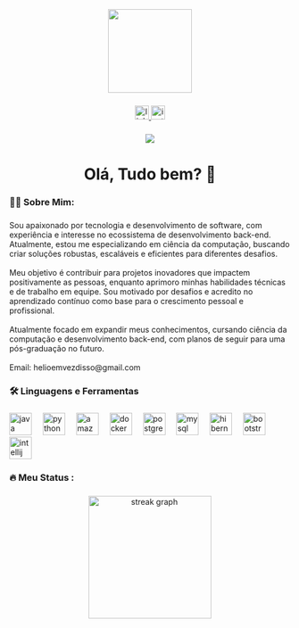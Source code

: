 <div align="center">
  <img height="150" src="https://media.giphy.com/media/M9gbBd9nbDrOTu1Mqx/giphy.gif"  />
</div>

###

<div align="center">
  <a href="https://www.linkedin.com/in/helio-fagundes/" target="_blank">
    <img src="https://img.shields.io/static/v1?message=LinkedIn&logo=linkedin&label=&color=0077B5&logoColor=white&labelColor=&style=for-the-badge" height="25" alt="linkedin logo"  />
  </a>
  <a href="https://www.instagram.com/helio_fagundes.04/" target="_blank">
    <img src="https://img.shields.io/static/v1?message=Instagram&logo=instagram&label=&color=E4405F&logoColor=white&labelColor=&style=for-the-badge" height="25" alt="instagram logo"  />
  </a>
</div>

###

<div align="center">
  <img src="https://visitor-badge.laobi.icu/badge?page_id=Helio-Fagundes.Helio-Fagundes&"  />
</div>

###

<h1 align="center">Olá, Tudo bem? 👋</h1>

###

<h3 align="left">👩‍💻  Sobre Mim:</h3>

###

<p align="left">Sou apaixonado por tecnologia e desenvolvimento de software, com experiência e interesse no ecossistema de desenvolvimento back-end. Atualmente, estou me especializando em ciência da computação, buscando criar soluções robustas, escaláveis e eficientes para diferentes desafios.<br><br>Meu objetivo é contribuir para projetos inovadores que impactem positivamente as pessoas, enquanto aprimoro minhas habilidades técnicas e de trabalho em equipe. Sou motivado por desafios e acredito no aprendizado contínuo como base para o crescimento pessoal e profissional.<br><br>Atualmente focado em expandir meus conhecimentos, cursando ciência da computação e desenvolvimento back-end, com planos de seguir para uma pós-graduação no futuro.<br><br>Email: helioemvezdisso@gmail.com</p>

###

<h3 align="left">🛠 Linguagens e Ferramentas</h3>

###

<div align="left">
  <img src="https://cdn.jsdelivr.net/gh/devicons/devicon/icons/java/java-original.svg" height="40" alt="java logo"  />
  <img width="12" />
  <img src="https://cdn.jsdelivr.net/gh/devicons/devicon/icons/python/python-original.svg" height="40" alt="python logo"  />
  <img width="12" />
  <img src="https://cdn.jsdelivr.net/gh/devicons/devicon/icons/amazonwebservices/amazonwebservices-line-wordmark.svg" height="40" alt="amazonwebservices logo"  />
  <img width="12" />
  <img src="https://cdn.jsdelivr.net/gh/devicons/devicon/icons/docker/docker-plain-wordmark.svg" height="40" alt="docker logo"  />
  <img width="12" />
  <img src="https://cdn.jsdelivr.net/gh/devicons/devicon/icons/postgresql/postgresql-original.svg" height="40" alt="postgresql logo"  />
  <img width="12" />
  <img src="https://cdn.jsdelivr.net/gh/devicons/devicon/icons/mysql/mysql-original.svg" height="40" alt="mysql logo"  />
  <img width="12" />
  <img src="https://skillicons.dev/icons?i=hibernate" height="40" alt="hibernate logo"  />
  <img width="12" />
  <img src="https://cdn.jsdelivr.net/gh/devicons/devicon/icons/bootstrap/bootstrap-original.svg" height="40" alt="bootstrap logo"  />
  <img width="12" />
  <img src="https://cdn.jsdelivr.net/gh/devicons/devicon/icons/intellij/intellij-original.svg" height="40" alt="intellij logo"  />
</div>

###

<h3 align="left">🔥   Meu Status :</h3>

###

<div align="center">
  <img src="https://streak-stats.demolab.com?user=Helio-Fagundes&locale=pt-br&mode=daily&theme=dark&hide_border=false&border_radius=5&order=3" height="220" alt="streak graph"  />
</div>

###
